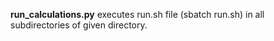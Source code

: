 **run_calculations.py** executes run.sh file (sbatch run.sh) in all subdirectories of given directory.
